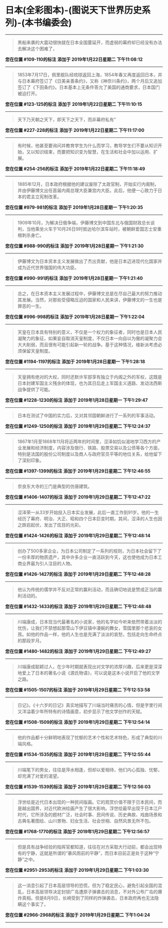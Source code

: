 # 日本(全彩图本)-(图说天下世界历史系列)-(本书编委会)

---

> 黑船来袭的大震动很快就在日本全国蔓延开，而虚弱的幕府却已经没有办法去解决这个困难了，

**您在位置 #109-110的标注** **添加于 2019年1月22日星期二 下午11:08:12**

---

> 1853年7月17日，佩里舰队经琉球返回上海，1854年春又再度返回日本，并与日本幕府签订了《日美亲善条约》，又称《神奈川条约》，两个月后又追加签订了《下田条约》。日本基本上无条件答允了美国的通商要求，日本国门被迫打开。

**您在位置 #123-125的标注** **添加于 2019年1月22日星期二 下午11:10:15**

---

> 天下乃天朝之天下，即天下之天下，而非幕府私有”

**您在位置 #227-228的标注** **添加于 2019年1月22日星期二 下午11:17:00**

---

> 有时候，他甚至要询问并教育学生为什么而学习，教导学生们不要从知识开始，又以知识结束，而要把知识变为智慧，在生活和社会中加以运用、扩展。

**您在位置 #254-256的标注** **添加于 2019年1月22日星期二 下午11:18:49**

---

> 1885年12月，日本政府根据他的建议废除了太政官制，开始实行内阁制，并由伊藤博文出任首届内阁总理大臣兼宫内大臣。此后，他便一心致力于日本的君主立宪制改革。

**您在位置 #979-981的标注** **添加于 2019年1月28日星期一 下午1:20:35**

---

> 1909年10月，为解决日俄争端，伊藤博文到中国东北与俄国财政总长谈判，当他乘坐火车于10月26日9时抵达哈尔滨车站时，被朝鲜爱国志士安重根刺杀身亡。

**您在位置 #988-990的标注** **添加于 2019年1月28日星期一 下午1:21:30**

---

> 伊藤博文为日本资本主义发展做出了杰出贡献，他是日本迈进现代化国家并成为近代世界强国的伟大功臣。

**您在位置 #990-991的标注** **添加于 2019年1月28日星期一 下午1:21:40**

---

> 总之，在日本资本主义发展过程中，伊藤博文总是在尽自己最大的努力推动其发展。当然，对那些受侵略压迫的国家和人民来讲，伊藤博文的一生也是罪恶的一生。

**您在位置 #996-998的标注** **添加于 2019年1月28日星期一 下午1:22:04**

---

> 天皇在日本具有特别的意义，不仅是一个权力的象征者，同时也是日本人民凝聚力的象征，如果妄自取消天皇制度，不仅日本一向自以为傲的凝聚力会大大削弱，而且很有可能引起新一轮的战争。基于这种情况，维新派考虑必须保留天皇制度。

**您在位置 #1194-1197的标注** **添加于 2019年1月28日星期一 下午1:28:18**

---

> 天皇拥有绝对的大权，同时还默许军部享有独立于内阁之外的军权，这既是日本封建军国主义残余的体现，也为其日后走上军国主义道路、发动法西斯战争提供了可能。

**您在位置 #1228-1230的标注** **添加于 2019年1月28日星期一 下午1:29:47**

---

> 日本在测试了中国的实力后，又对其邻国朝鲜进行了一系列的军事活动。

**您在位置 #1249-1250的标注** **添加于 2019年1月29日星期二 下午12:24:37**

---

> 1867年1月至1868年11月将近两年的时间里，涩泽如饥似渴地学习西方的产业发展和经济制度，内容涉及银行、铁路、股票交易以及公债等各个方面，特别是法国的股份公司制度以及商人与政府官员平等的地位关系，给他留下了深刻印象。

**您在位置 #1397-1399的标注** **添加于 2019年1月29日星期二 下午12:46:55**

---

> 奈良东大寺的三门是典型的仿唐建筑。

**您在位置 #1406-1407的标注** **添加于 2019年1月29日星期二 下午12:47:22**

---

> 涩泽荣一从33岁开始投入日本实业发展，此后一直工作到91岁。他的一生经历了幕府、明治、大正、昭和四个日本巨变时期，其间，涩泽的人生也因之跌宕起伏，发出了炫目的光彩。

**您在位置 #1424-1426的标注** **添加于 2019年1月29日星期二 下午12:48:14**

---

> 创办了500多家企业，为日本公司制定了一系列的规则，为日本社会留下了一份丰厚的物质遗产，其中许多企业一直活跃到今天，这也使他成为日本工商业界最为引人注目的人物。

**您在位置 #1426-1427的标注** **添加于 2019年1月29日星期二 下午12:48:28**

---

> 他认为传统的儒学并不反对正常的赢利活动，而且确切地说是赞成正当的赢利活动的。

**您在位置 #1432-1433的标注** **添加于 2019年1月29日星期二 下午12:48:48**

---

> 川端康成，日本现当代最著名的小说家，他的名字如今听来依然带着淡淡的忧伤，让我们不禁想起那雪山下伊豆镇中凄婉的舞女，雪国里那个悲哀的女孩。如他的作品一样，他的人生也是充满了淡淡的哀愁，包括走向生命终点的那段岁月。

**您在位置 #1480-1482的标注** **添加于 2019年1月29日星期二 下午12:49:27**

---

> 川端康成聪颖过人，在少年时期就表现出对文学的浓厚兴趣，后来更是深深地爱上了日本的著名小说《源氏物语》，可以说是这本小说开启了他的文学之路。

**您在位置 #1505-1507的标注** **添加于 2019年1月29日星期二 下午12:53:58**

---

> 日记》。《十六岁的日记》真实地描写了川端当时痛苦的心情，但是字里行间又洋溢着少年所特有的诗情画意，初步显示了他文学创作的天赋。

**您在位置 #1508-1509的标注** **添加于 2019年1月29日星期二 下午12:54:14**

---

> 他的作品都十分鲜明地表现了忧郁的艺术个性和艺术特色，形成了典型的川端风格。

**您在位置 #1534-1535的标注** **添加于 2019年1月29日星期二 下午12:55:44**

---

> 川端笔下的男女，往往是萍水相逢，但却以爱相待，他们内心孤独、忧郁，却充满了对爱的渴望。

**您在位置 #1539-1539的标注** **添加于 2019年1月29日星期二 下午12:56:03**

---

> 浮世绘是近代日本出现的一种民间版画。它的观赏价值不限于日本民间，而是越出国界，对近代欧洲绘画产生了很大影响。浮世绘最早出现于日本江户时代，它所涉及的题材广泛，社会时事、民间传说、历史典故、戏曲场景和古典名著图绘、山川景物、妇女生活、社会世相、自然风景无所不包。

**您在位置 #1768-1770的标注** **添加于 2019年1月29日星期二 下午12:56:57**

---

> 但是具有战争经验的指挥官都知道，往往在对方采取大行动前，都会出现特有的宁静，这就是所谓的“暴风雨前的平静”，而日本目前正是处于这种“宁静”之中。

**您在位置 #2951-2953的标注** **添加于 2019年1月29日星期二 下午1:03:30**

---

> 这一消息引起了日本高层领导的恐慌，但为了稳定民心，避免引起全国的混乱，日本高层领导决定封锁广岛遭原子弹袭击的消息，不对外公布广岛的爆炸真相。但是8月9日，长崎受到了同样的炸弹袭击，日本政府再也无法隐瞒这个事实了。

**您在位置 #2966-2968的标注** **添加于 2019年1月29日星期二 下午1:04:24**

---

